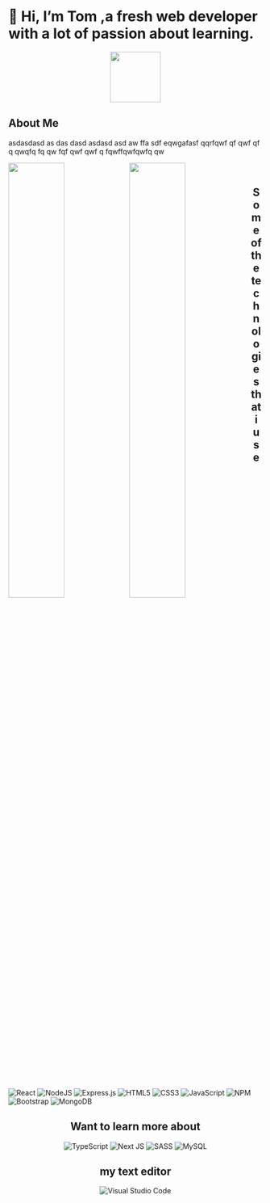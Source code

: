 
<h1>👋 Hi, I’m Tom ,a fresh web developer with a lot of passion about learning.</h1>


<div align="center" >
  <img  src="https://media.giphy.com/media/M9gbBd9nbDrOTu1Mqx/giphy.gif" width="100" />
</div>
<div align="left" width="30em">
  <h2 >About Me</h2>
  <p  >asdasdasd as das dasd asdasd asd aw ffa sdf eqwgafasf qqrfqwf qf qwf qf q qwqfq fq qw fqf qwf qwf q fqwffqwfqwfq qw</p>
</div>


<img align='left' width="47%" src="https://github-readme-stats.vercel.app/api?username=trousiakis&show_icons=true&theme=radical"></img>

<img align='left' width="47%" src="https://github-readme-stats.vercel.app/api/top-langs/?username=trousiakis&layout=compact"></img>

</br>


<h2 align='center'>Some of the technologies that i use</h2>

![React](https://img.shields.io/badge/react-%2320232a.svg?style=for-the-badge&logo=react&logoColor=%2361DAFB)
![NodeJS](https://img.shields.io/badge/node.js-6DA55F?style=for-the-badge&logo=node.js&logoColor=white)
![Express.js](https://img.shields.io/badge/express.js-%23404d59.svg?style=for-the-badge&logo=express&logoColor=%2361DAFB)
![HTML5](https://img.shields.io/badge/html5-%23E34F26.svg?style=for-the-badge&logo=html5&logoColor=white)
![CSS3](https://img.shields.io/badge/css3-%231572B6.svg?style=for-the-badge&logo=css3&logoColor=white)
![JavaScript](https://img.shields.io/badge/javascript-%23323330.svg?style=for-the-badge&logo=javascript&logoColor=%23F7DF1E)
![NPM](https://img.shields.io/badge/NPM-%23000000.svg?style=for-the-badge&logo=npm&logoColor=white)
![Bootstrap](https://img.shields.io/badge/bootstrap-%23563D7C.svg?style=for-the-badge&logo=bootstrap&logoColor=white)
![MongoDB](https://img.shields.io/badge/MongoDB-%234ea94b.svg?style=for-the-badge&logo=mongodb&logoColor=white)






<h2 align='center'>Want to learn more about</h2>
<div align='center'>

![TypeScript](https://img.shields.io/badge/typescript-%23007ACC.svg?style=for-the-badge&logo=typescript&logoColor=white)
![Next JS](https://img.shields.io/badge/Next-black?style=for-the-badge&logo=next.js&logoColor=white)
![SASS](https://img.shields.io/badge/SASS-hotpink.svg?style=for-the-badge&logo=SASS&logoColor=white)
![MySQL](https://img.shields.io/badge/mysql-%2300f.svg?style=for-the-badge&logo=mysql&logoColor=white)

</div>



<h2 align='center'>my text editor</h2>
<div align='center'>

![Visual Studio Code](https://img.shields.io/badge/Visual%20Studio%20Code-0078d7.svg?style=for-the-badge&logo=visual-studio-code&logoColor=white)

</div>


